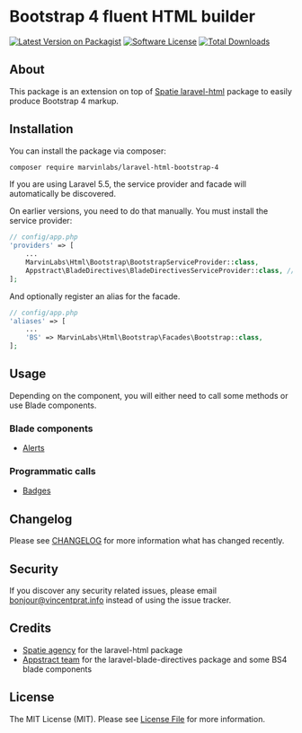 # Bootstrap 4 fluent HTML builder

[![Latest Version on Packagist](https://img.shields.io/packagist/v/marvinlabs/laravel-html-bootstrap-4.svg?style=flat-square)](https://packagist.org/packages/marvinlabs/laravel-html-bootstrap-4)
[![Software License](https://img.shields.io/badge/license-MIT-brightgreen.svg?style=flat-square)](LICENSE.md)
[![Total Downloads](https://img.shields.io/packagist/dt/marvinlabs/laravel-html-bootstrap-4.svg?style=flat-square)](https://packagist.org/packages/marvinlabs/laravel-html-bootstrap-4)

## About

This package is an extension on top of [Spatie laravel-html](https://github.com/spatie/laravel-html) package to easily 
produce Bootstrap 4 markup.

## Installation

You can install the package via composer:

``` bash
composer require marvinlabs/laravel-html-bootstrap-4
```

If you are using Laravel 5.5, the service provider and facade will automatically be discovered. 

On earlier versions, you need to do that manually. You must install the service provider:

```php
// config/app.php
'providers' => [
    ...
    MarvinLabs\Html\Bootstrap\BootstrapServiceProvider::class,
    Appstract\BladeDirectives\BladeDirectivesServiceProvider::class, // Required if not already there
];
```

And optionally register an alias for the facade.

```php
// config/app.php
'aliases' => [
    ...
    'BS' => MarvinLabs\Html\Bootstrap\Facades\Bootstrap::class,
];
```

## Usage

Depending on the component, you will either need to call some methods or use Blade components.

### Blade components

- [Alerts](/marvinlabs/laravel-workbench/blob/master/resources/views/laravel-html-bootstrap-4/alert.blade.php)

### Programmatic calls

- [Badges](/marvinlabs/laravel-workbench/blob/master/resources/views/laravel-html-bootstrap-4/badge.blade.php)
      
## Changelog

Please see [CHANGELOG](CHANGELOG.md) for more information what has changed recently.

## Security

If you discover any security related issues, please email bonjour@vincentprat.info instead of using the issue tracker.

## Credits

- [Spatie agency](https://github.com/spatie) for the laravel-html package
- [Appstract team](https://github.com/appstract) for the laravel-blade-directives package and some BS4 blade components

## License

The MIT License (MIT). Please see [License File](LICENSE.md) for more information.